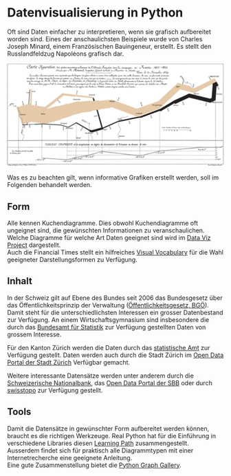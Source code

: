 # Datenvisualisierung in Python

Oft sind Daten einfacher zu interpretieren, wenn sie grafisch
aufbereitet worden sind. Eines der anschaulichsten Beispiele wurde von
Charles Joseph Minard, einem Französischen Bauingeneur, erstellt. Es
stellt den Russlandfeldzug Napoléons grafisch dar.

![Carte Figuartive](1812.png)

Was es zu beachten gilt, wenn informative Grafiken erstellt werden, soll
im Folgenden behandelt werden.



## Form

Alle kennen Kuchendiagramme. Dies obwohl Kuchendiagramme oft ungeignet
sind, die gewünschten Informationen zu veranschaulichen. Welche
Diagramme für welche Art Daten geeignet sind wird im 
[Data Viz Project](https://datavizproject.com/)
dargestellt.  
Auch die Financial Times stellt ein hilfreiches 
[Visual
Vocabulary](https://github.com/Financial-Times/chart-doctor/blob/main/visual-vocabulary/Visual-vocabulary-de.pdf)
für die Wahl geeigneter Darstellungsformen zu Verfügung.



## Inhalt

In der Schweiz gilt auf Ebene des Bundes seit 2006 das Bundesgesetz über
das Öffentlichkeitsprinzip der Verwaltung
([Öffentlichkeitsgesetz,
BGÖ](https://www.fedlex.admin.ch/eli/cc/2006/355/de)). Damit steht für
die unterschiedlichsten Interessen ein grosser Datenbestand zur
Verfügung. An einem Wirtschaftsgymnasium sind insbesondere die durch das
[Bundesamt für Statistik](https://www.bfs.admin.ch/bfs/de/home.html)
zur Verfügung gestellten Daten von grossem Interesse.

Für den Kanton Zürich werden die Daten durch das
[statistische
Amt](https://www.zh.ch/de/politik-staat/statistik-daten.html)
zur Verfügung gestellt. Daten werden auch durch die Stadt Zürich im 
[Open Data Portal der Stadt Zürich](https://data.stadt-zuerich.ch/)
Verfügbar gemacht.

Weitere interessante Datensätze werden unter anderem durch die
[Schweizerische Nationalbank](https://data.snb.ch/de), das 
[Open Data Portal der SBB](https://data.sbb.ch/explore/?sort=modified)
 oder durch
[swisstopo](https://www.swisstopo.admin.ch/de/geodaten-und-applikationen)
zur Verfügung gestellt.



## Tools

Damit die Datensätze in gewünschter Form aufbereitet werden können,
braucht es die richtigen Werkzeuge. Real Python hat für die Einführung
in verschiedene Libraries diesen
[Learning
Path](https://realpython.com/learning-paths/data-visualization-python/)
zusammengestellt.  
Ausserdem findet sich für praktisch alle Diagrammtypen mit einer
Internetrecherche eine geeignete Anleitung.  
Eine gute Zusammenstellung bietet die
[Python Graph Gallery](https://python-graph-gallery.com/).